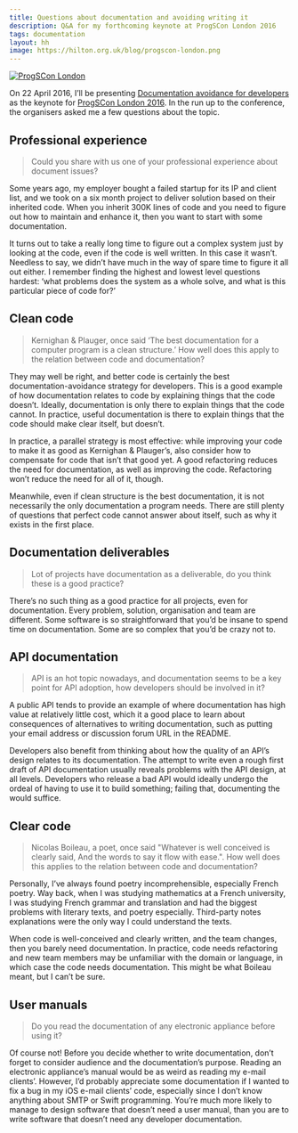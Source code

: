 ```yaml
---
title: Questions about documentation and avoiding writing it
description: Q&A for my forthcoming keynote at ProgSCon London 2016
tags: documentation
layout: hh
image: https://hilton.org.uk/blog/progscon-london.png
---
```


[ ![ProgSCon London](progscon-london.png) ](http://progscon.co.uk)

On 22 April 2016, I’ll be presenting [Documentation avoidance for developers](https://hilton.org.uk/presentations/documentation) as the keynote for [ProgSCon London 2016](http://progscon.co.uk).
In the run up to the conference, the organisers asked me a few questions about the topic.

## Professional experience

> Could you share with us one of your professional experience about document issues?

Some years ago, my employer bought a failed startup for its IP and client list, and we took on a six month project to deliver solution based on their inherited code.
When you inherit 300K lines of code and you need to figure out how to maintain and enhance it, then you want to start with some documentation.

It turns out to take a really long time to figure out a complex system just by looking at the code, even if the code is well written.
In this case it wasn’t.
Needless to say, we didn’t have much in the way of spare time to figure it all out either.
I remember finding the highest and lowest level questions hardest: ‘what problems does the system as a whole solve, and what is this particular piece of code for?’

## Clean code

> Kernighan & Plauger, once said ‘The best documentation for a computer program is a clean structure.’ How well does this apply to the relation between code and documentation?

They may well be right, and better code is certainly the best documentation-avoidance strategy for developers.
This is a good example of how documentation relates to code by explaining things that the code doesn’t.
Ideally, documentation is only there to explain things that the code cannot.
In practice, useful documentation is there to explain things that the code should make clear itself, but doesn’t.

In practice, a parallel strategy is most effective: while improving your code to make it as good as Kernighan & Plauger’s, also consider how to compensate for code that isn’t that good yet.
A good refactoring reduces the need for documentation, as well as improving the code.
Refactoring won’t reduce the need for all of it, though.

Meanwhile, even if clean structure is the best documentation, it is not necessarily the only documentation a program needs.
There are still plenty of questions that perfect code cannot answer about itself, such as why it exists in the first place.

## Documentation deliverables

> Lot of projects have documentation as a deliverable, do you think these is a good practice?

There’s no such thing as a good practice for all projects, even for documentation.
Every problem, solution, organisation and team are different.
Some software is so straightforward that you’d be insane to spend time on documentation.
Some are so complex that you’d be crazy not to.

## API documentation

> API is an hot topic nowadays, and documentation seems to be a key point for API adoption, how developers should be involved in it?

A public API tends to provide an example of where documentation has high value at relatively little cost, which it a good place to learn about consequences of alternatives to writing documentation, such as putting your email address or discussion forum URL in the README.

Developers also benefit from thinking about how the quality of an API’s design relates to its documentation.
The attempt to write even a rough first draft of API documentation usually reveals problems with the API design, at all levels.
Developers who release a bad API would ideally undergo the ordeal of having to use it to build something; failing that, documenting the would suffice.

## Clear code

> Nicolas Boileau, a poet, once said "Whatever is well conceived is clearly said, And the words to say it flow with ease.". How well does this applies to the relation between code and documentation?

Personally, I’ve always found poetry incomprehensible, especially French poetry.
Way back, when I was studying mathematics at a French university, I was studying French grammar and translation and had the biggest problems with literary texts, and poetry especially.
Third-party notes explanations were the only way I could understand the texts.

When code is well-conceived and clearly written, and the team changes, then you barely need documentation.
In practice, code needs refactoring and new team members may be unfamiliar with the domain or language, in which case the code needs documentation.
This might be what Boileau meant, but I can’t be sure.

## User manuals

> Do you read the documentation of any electronic appliance before using it?

Of course not! Before you decide whether to write documentation, don’t forget to consider audience and the documentation’s purpose.
Reading an electronic appliance’s manual would be as weird as reading my e-mail clients’.
However, I’d probably appreciate some documentation if I wanted to fix a bug in my iOS e-mail clients’ code, especially since I don’t know anything about SMTP or Swift programming.
You’re much more likely to manage to design software that doesn’t need a user manual, than you are to write software that doesn’t need any developer documentation.
